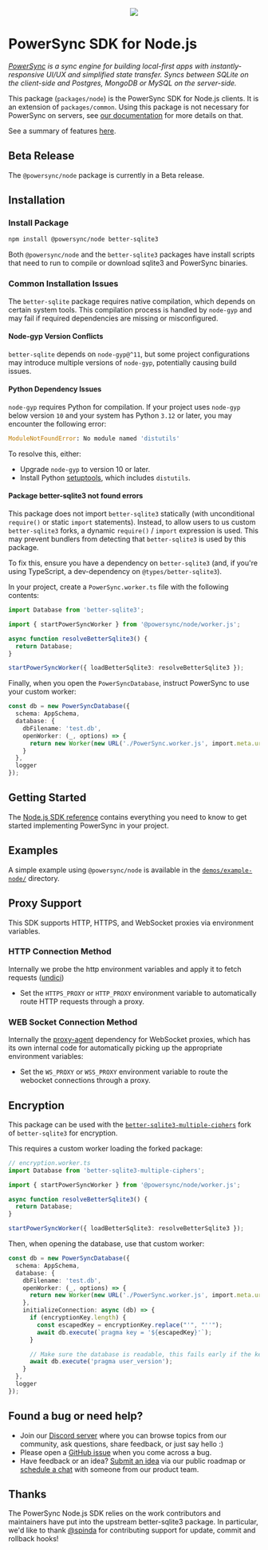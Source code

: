 <p align="center">
  <a href="https://www.powersync.com" target="_blank"><img src="https://github.com/powersync-ja/.github/assets/7372448/d2538c43-c1a0-4c47-9a76-41462dba484f"/></a>
</p>

# PowerSync SDK for Node.js

_[PowerSync](https://www.powersync.com) is a sync engine for building local-first apps with instantly-responsive UI/UX and simplified state transfer. Syncs between SQLite on the client-side and Postgres, MongoDB or MySQL on the server-side._

This package (`packages/node`) is the PowerSync SDK for Node.js clients. It is an extension of `packages/common`.
Using this package is not necessary for PowerSync on servers, see [our documentation](https://docs.powersync.com/installation/app-backend-setup) for more details on that.

See a summary of features [here](https://docs.powersync.com/client-sdk-references/node).

## Beta Release

The `@powersync/node` package is currently in a Beta release.

## Installation

### Install Package

```bash
npm install @powersync/node better-sqlite3
```

Both `@powersync/node` and the `better-sqlite3` packages have install scripts that need to run to compile
or download sqlite3 and PowerSync binaries.

### Common Installation Issues

The `better-sqlite` package requires native compilation, which depends on certain system tools. This compilation process is handled by `node-gyp` and may fail if required dependencies are missing or misconfigured.

#### Node-gyp Version Conflicts

`better-sqlite` depends on `node-gyp@^11`, but some project configurations may introduce multiple versions of `node-gyp`, potentially causing build issues.

#### Python Dependency Issues

`node-gyp` requires Python for compilation. If your project uses `node-gyp` below version `10` and your system has Python `3.12` or later, you may encounter the following error:

```python
ModuleNotFoundError: No module named 'distutils'
```

To resolve this, either:

- Upgrade `node-gyp` to version 10 or later.
- Install Python [setuptools](https://pypi.org/project/setuptools/), which includes `distutils`.

#### Package better-sqlite3 not found errors

This package does not import `better-sqlite3` statically (with unconditional `require()` or static `import` statements).
Instead, to allow users to us custom `better-sqlite3` forks, a dynamic `require()` / `import` expression is used.
This may prevent bundlers from detecting that `better-sqlite3` is used by this package.

To fix this, ensure you have a dependency on `better-sqlite3` (and, if you're using TypeScript, a dev-dependency on
`@types/better-sqlite3`).

In your project, create a `PowerSync.worker.ts` file with the following contents:

```TypeScript
import Database from 'better-sqlite3';

import { startPowerSyncWorker } from '@powersync/node/worker.js';

async function resolveBetterSqlite3() {
  return Database;
}

startPowerSyncWorker({ loadBetterSqlite3: resolveBetterSqlite3 });
```

Finally, when you open the `PowerSyncDatabase`, instruct PowerSync to use your custom worker:

```TypeScript
const db = new PowerSyncDatabase({
  schema: AppSchema,
  database: {
    dbFilename: 'test.db',
    openWorker: (_, options) => {
      return new Worker(new URL('./PowerSync.worker.js', import.meta.url), options);
    }
  },
  logger
});
```

## Getting Started

The [Node.js SDK reference](https://docs.powersync.com/client-sdk-references/node)
contains everything you need to know to get started implementing PowerSync in your project.

## Examples

A simple example using `@powersync/node` is available in the [`demos/example-node/`](../demos/example-node) directory.

## Proxy Support

This SDK supports HTTP, HTTPS, and WebSocket proxies via environment variables.

### HTTP Connection Method

Internally we probe the http environment variables and apply it to fetch requests ([undici](https://www.npmjs.com/package/undici/v/5.6.0))

- Set the `HTTPS_PROXY` or `HTTP_PROXY` environment variable to automatically route HTTP requests through a proxy.

### WEB Socket Connection Method

Internally the [proxy-agent](https://www.npmjs.com/package/proxy-agent) dependency for WebSocket proxies, which has its own internal code for automatically picking up the appropriate environment variables:

- Set the `WS_PROXY` or `WSS_PROXY` environment variable to route the webocket connections through a proxy.

## Encryption

This package can be used with the [`better-sqlite3-multiple-ciphers`](https://www.npmjs.com/package/better-sqlite3-multiple-ciphers) fork of `better-sqlite3` for encryption.

This requires a custom worker loading the forked package:

```TypeScript
// encryption.worker.ts
import Database from 'better-sqlite3-multiple-ciphers';

import { startPowerSyncWorker } from '@powersync/node/worker.js';

async function resolveBetterSqlite3() {
  return Database;
}

startPowerSyncWorker({ loadBetterSqlite3: resolveBetterSqlite3 });
```

Then, when opening the database, use that custom worker:

```TypeScript
const db = new PowerSyncDatabase({
  schema: AppSchema,
  database: {
    dbFilename: 'test.db',
    openWorker: (_, options) => {
      return new Worker(new URL('./PowerSync.worker.js', import.meta.url), options);
    },
    initializeConnection: async (db) => {
      if (encryptionKey.length) {
        const escapedKey = encryptionKey.replace("'", "''");
        await db.execute(`pragma key = '${escapedKey}'`);
      }

      // Make sure the database is readable, this fails early if the key is wrong.
      await db.execute('pragma user_version');
    }
  },
  logger
});
```

## Found a bug or need help?

- Join our [Discord server](https://discord.gg/powersync) where you can browse topics from our community, ask questions, share feedback, or just say hello :)
- Please open a [GitHub issue](https://github.com/powersync-ja/powersync-js/issues) when you come across a bug.
- Have feedback or an idea? [Submit an idea](https://roadmap.powersync.com/tabs/5-roadmap/submit-idea) via our public roadmap or [schedule a chat](https://calendly.com/powersync-product/powersync-chat) with someone from our product team.

## Thanks

The PowerSync Node.js SDK relies on the work contributors and maintainers have put into the upstream better-sqlite3 package.
In particular, we'd like to thank [@spinda](https://github.com/spinda) for contributing support for update, commit and rollback hooks!
